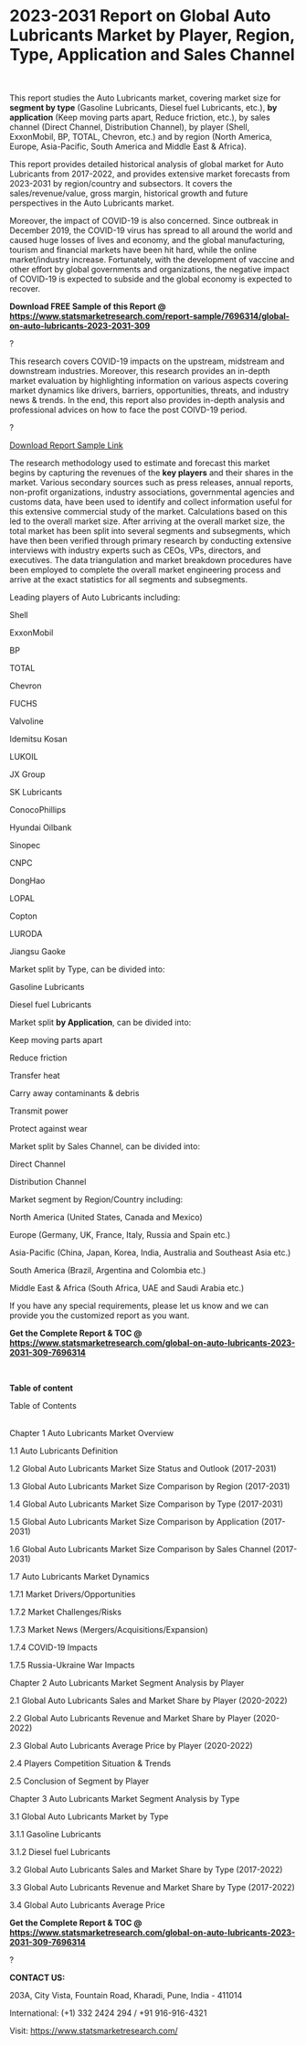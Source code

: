 <h1>2023-2031 Report on Global Auto Lubricants Market by Player, Region, Type, Application and Sales Channel</h1><br/><p>This report studies the Auto Lubricants market, covering market size for <strong>segment by type</strong> (Gasoline Lubricants, Diesel fuel Lubricants, etc.), <strong>by application</strong> (Keep moving parts apart, Reduce friction, etc.), by sales channel (Direct Channel, Distribution Channel), by player (Shell, ExxonMobil, BP, TOTAL, Chevron, etc.) and by region (North America, Europe, Asia-Pacific, South America and Middle East & Africa).</p>
 
 
 
 <p>This report provides detailed historical analysis of global market for Auto Lubricants from 2017-2022, and provides extensive market forecasts from 2023-2031 by region/country and subsectors. It covers the sales/revenue/value, gross margin, historical growth and future perspectives in the Auto Lubricants market.</p>
 
 
 
 <p>Moreover, the impact of COVID-19 is also concerned. Since outbreak in December 2019, the COVID-19 virus has spread to all around the world and caused huge losses of lives and economy, and the global manufacturing, tourism and financial markets have been hit hard, while the online market/industry increase. Fortunately, with the development of vaccine and other effort by global governments and organizations, the negative impact of COVID-19 is expected to subside and the global economy is expected to recover.</p>
 
 
 
 <div><b>Download FREE Sample of this Report @ <a href="https://www.statsmarketresearch.com/download-free-sample/7696314/global-on-auto-lubricants-2023-2031-309">https://www.statsmarketresearch.com/report-sample/7696314/global-on-auto-lubricants-2023-2031-309</a></b></div>
 
 
 
 <p>? </p>
 
 
 
 <p>This research covers COVID-19 impacts on the upstream, midstream and downstream industries. Moreover, this research provides an in-depth market evaluation by highlighting information on various aspects covering market dynamics like drivers, barriers, opportunities, threats, and industry news & trends. In the end, this report also provides in-depth analysis and professional advices on how to face the post COIVD-19 period.</p>
 
 
 
 <p>? </p>
 
 
 
 <p><a href="https://www.statsmarketresearch.com/download-free-sample/7696314/global-on-auto-lubricants-2023-2031-309">Download Report Sample Link</a></p>
 
 
 
 <p>The research methodology used to estimate and forecast this market begins by capturing the revenues of the <strong>key players</strong> and their shares in the market. Various secondary sources such as press releases, annual reports, non-profit organizations, industry associations, governmental agencies and customs data, have been used to identify and collect information useful for this extensive commercial study of the market. Calculations based on this led to the overall market size. After arriving at the overall market size, the total market has been split into several segments and subsegments, which have then been verified through primary research by conducting extensive interviews with industry experts such as CEOs, VPs, directors, and executives. The data triangulation and market breakdown procedures have been employed to complete the overall market engineering process and arrive at the exact statistics for all segments and subsegments.</p>
 
 
 
 <p>Leading players of Auto Lubricants including:</p>
 
 
 
 <p>Shell</p>
 
 
 
 <p>ExxonMobil</p>
 
 
 
 <p>BP</p>
 
 
 
 <p>TOTAL</p>
 
 
 
 <p>Chevron</p>
 
 
 
 <p>FUCHS</p>
 
 
 
 <p>Valvoline</p>
 
 
 
 <p>Idemitsu Kosan</p>
 
 
 
 <p>LUKOIL</p>
 
 
 
 <p>JX Group</p>
 
 
 
 <p>SK Lubricants</p>
 
 
 
 <p>ConocoPhillips</p>
 
 
 
 <p>Hyundai Oilbank</p>
 
 
 
 <p>Sinopec</p>
 
 
 
 <p>CNPC</p>
 
 
 
 <p>DongHao</p>
 
 
 
 <p>LOPAL</p>
 
 
 
 <p>Copton</p>
 
 
 
 <p>LURODA</p>
 
 
 
 <p>Jiangsu Gaoke</p>
 
 
 
 <p>Market split by Type, can be divided into:</p>
 
 
 
 <p>Gasoline Lubricants</p>
 
 
 
 <p>Diesel fuel Lubricants</p>
 
 
 
 <p>Market split <strong>by Application</strong>, can be divided into:</p>
 
 
 
 <p>Keep moving parts apart</p>
 
 
 
 <p>Reduce friction</p>
 
 
 
 <p>Transfer heat</p>
 
 
 
 <p>Carry away contaminants & debris</p>
 
 
 
 <p>Transmit power</p>
 
 
 
 <p>Protect against wear</p>
 
 
 
 <p>Market split by Sales Channel, can be divided into:</p>
 
 
 
 <p>Direct Channel</p>
 
 
 
 <p>Distribution Channel</p>
 
 
 
 <p>Market segment by Region/Country including:</p>
 
 
 
 <p>North America (United States, Canada and Mexico)</p>
 
 
 
 <p>Europe (Germany, UK, France, Italy, Russia and Spain etc.)</p>
 
 
 
 <p>Asia-Pacific (China, Japan, Korea, India, Australia and Southeast Asia etc.)</p>
 
 
 
 <p>South America (Brazil, Argentina and Colombia etc.)</p>
 
 
 
 <p>Middle East & Africa (South Africa, UAE and Saudi Arabia etc.)</p>
 
 
 
 <p>If you have any special requirements, please let us know and we can provide you the customized report as you want.</p>
 
 
 
 <div><b>Get the Complete Report & TOC @ <a href="https://www.statsmarketresearch.com/global-on-auto-lubricants-2023-2031-309-7696314">https://www.statsmarketresearch.com/global-on-auto-lubricants-2023-2031-309-7696314</a></b></div>
 
 
 
 <p><br />
 
 <b>Table of content</b></p>
 
 
 
 <p>Table of Contents<br />
 
 <br />
 
 Chapter 1 Auto Lubricants Market Overview<br />
 
 1.1 Auto Lubricants Definition<br />
 
 1.2 Global Auto Lubricants Market Size Status and Outlook (2017-2031)<br />
 
 1.3 Global Auto Lubricants Market Size Comparison by Region (2017-2031)<br />
 
 1.4 Global Auto Lubricants Market Size Comparison by Type (2017-2031)<br />
 
 1.5 Global Auto Lubricants Market Size Comparison by Application (2017-2031)<br />
 
 1.6 Global Auto Lubricants Market Size Comparison by Sales Channel (2017-2031)<br />
 
 1.7 Auto Lubricants Market Dynamics<br />
 
 1.7.1 Market Drivers/Opportunities<br />
 
 1.7.2 Market Challenges/Risks<br />
 
 1.7.3 Market News (Mergers/Acquisitions/Expansion)<br />
 
 1.7.4 COVID-19 Impacts<br />
 
 1.7.5 Russia-Ukraine War Impacts<br />
 
 Chapter 2 Auto Lubricants Market Segment Analysis by Player<br />
 
 2.1 Global Auto Lubricants Sales and Market Share by Player (2020-2022)<br />
 
 2.2 Global Auto Lubricants Revenue and Market Share by Player (2020-2022)<br />
 
 2.3 Global Auto Lubricants Average Price by Player (2020-2022)<br />
 
 2.4 Players Competition Situation & Trends<br />
 
 2.5 Conclusion of Segment by Player<br />
 
 Chapter 3 Auto Lubricants Market Segment Analysis by Type<br />
 
 3.1 Global Auto Lubricants Market by Type<br />
 
 3.1.1 Gasoline Lubricants<br />
 
 3.1.2 Diesel fuel Lubricants<br />
 
 3.2 Global Auto Lubricants Sales and Market Share by Type (2017-2022)<br />
 
 3.3 Global Auto Lubricants Revenue and Market Share by Type (2017-2022)<br />
 
 3.4 Global Auto Lubricants Average Price</p>
 
 
 
 <div><b>Get the Complete Report & TOC @ <a href="https://www.statsmarketresearch.com/global-on-auto-lubricants-2023-2031-309-7696314">https://www.statsmarketresearch.com/global-on-auto-lubricants-2023-2031-309-7696314</a></b></div>
 
 
 
 <p>? </p>
 
 
 
 <p><b>CONTACT US:</b><br />
 
 203A, City Vista, Fountain Road, Kharadi, Pune, India - 411014<br />
 
 International: (+1) 332 2424 294 / +91 916-916-4321<br />
 
 Visit: <a href="https://www.statsmarketresearch.com/">https://www.statsmarketresearch.com/</a></p>